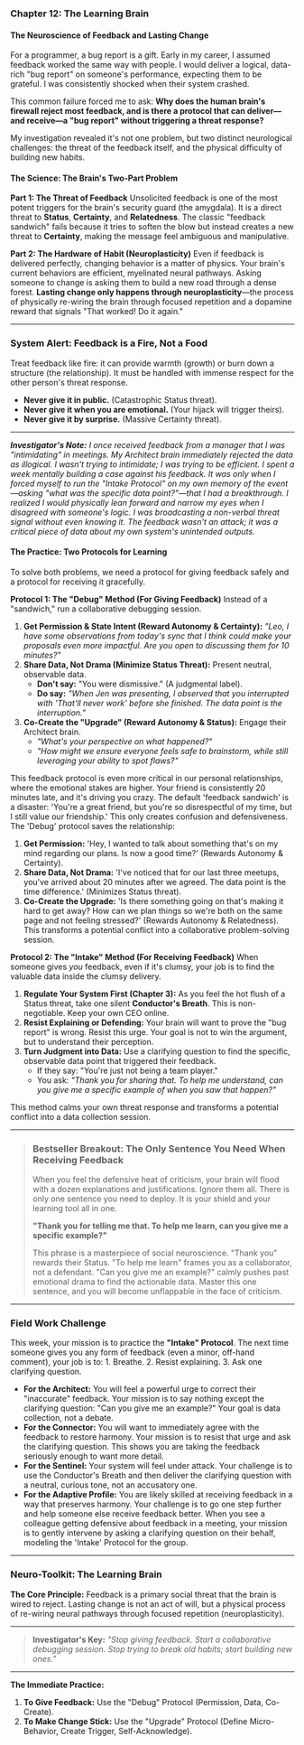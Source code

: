 ### **Chapter 12: The Learning Brain**
#### The Neuroscience of Feedback and Lasting Change

For a programmer, a bug report is a gift. Early in my career, I assumed feedback worked the same way with people. I would deliver a logical, data-rich "bug report" on someone's performance, expecting them to be grateful. I was consistently shocked when their system crashed.

This common failure forced me to ask: **Why does the human brain's firewall reject most feedback, and is there a protocol that can deliver—and receive—a "bug report" without triggering a threat response?**

My investigation revealed it's not one problem, but two distinct neurological challenges: the threat of the feedback itself, and the physical difficulty of building new habits.

#### **The Science: The Brain's Two-Part Problem**

**Part 1: The Threat of Feedback**
Unsolicited feedback is one of the most potent triggers for the brain's security guard (the amygdala). It is a direct threat to **Status**, **Certainty**, and **Relatedness**. The classic "feedback sandwich" fails because it tries to soften the blow but instead creates a new threat to **Certainty**, making the message feel ambiguous and manipulative.

**Part 2: The Hardware of Habit (Neuroplasticity)**
Even if feedback is delivered perfectly, changing behavior is a matter of physics. Your brain's current behaviors are efficient, myelinated neural pathways. Asking someone to change is asking them to build a new road through a dense forest. **Lasting change only happens through neuroplasticity**—the process of physically re-wiring the brain through focused repetition and a dopamine reward that signals "That worked! Do it again."

---
### **System Alert: Feedback is a Fire, Not a Food**

Treat feedback like fire: it can provide warmth (growth) or burn down a structure (the relationship). It must be handled with immense respect for the other person's threat response.
*   **Never give it in public.** (Catastrophic Status threat).
*   **Never give it when you are emotional.** (Your hijack will trigger theirs).
*   **Never give it by surprise.** (Massive Certainty threat).
---

***Investigator's Note:*** *I once received feedback from a manager that I was "intimidating" in meetings. My Architect brain immediately rejected the data as illogical. I wasn't trying to intimidate; I was trying to be efficient. I spent a week mentally building a case against his feedback. It was only when I forced myself to run the "Intake Protocol" on my own memory of the event—asking "what was the specific data point?"—that I had a breakthrough. I realized I would physically lean forward and narrow my eyes when I disagreed with someone's logic. I was broadcasting a non-verbal threat signal without even knowing it. The feedback wasn't an attack; it was a critical piece of data about my own system's unintended outputs.*

#### **The Practice: Two Protocols for Learning**

To solve both problems, we need a protocol for giving feedback safely and a protocol for receiving it gracefully.

**Protocol 1: The "Debug" Method (For Giving Feedback)**
Instead of a "sandwich," run a collaborative debugging session.
1.  **Get Permission & State Intent (Reward Autonomy & Certainty):** *"Leo, I have some observations from today's sync that I think could make your proposals even more impactful. Are you open to discussing them for 10 minutes?"*
2.  **Share Data, Not Drama (Minimize Status Threat):** Present neutral, observable data.
    *   **Don't say:** "You were dismissive." (A judgmental label).
    *   **Do say:** *"When Jen was presenting, I observed that you interrupted with 'That'll never work' before she finished. The data point is the interruption."*
3.  **Co-Create the "Upgrade" (Reward Autonomy & Status):** Engage their Architect brain.
    *   *"What's your perspective on what happened?"*
    *   *"How might we ensure everyone feels safe to brainstorm, while still leveraging your ability to spot flaws?"*

This feedback protocol is even more critical in our personal relationships, where the emotional stakes are higher. Your friend is consistently 20 minutes late, and it's driving you crazy. The default 'feedback sandwich' is a disaster: 'You're a great friend, but you're so disrespectful of my time, but I still value our friendship.' This only creates confusion and defensiveness. The 'Debug' protocol saves the relationship:
1.  **Get Permission:** 'Hey, I wanted to talk about something that's on my mind regarding our plans. Is now a good time?' (Rewards Autonomy & Certainty).
2.  **Share Data, Not Drama:** 'I've noticed that for our last three meetups, you've arrived about 20 minutes after we agreed. The data point is the time difference.' (Minimizes Status threat).
3.  **Co-Create the Upgrade:** 'Is there something going on that's making it hard to get away? How can we plan things so we're both on the same page and not feeling stressed?' (Rewards Autonomy & Relatedness).
This transforms a potential conflict into a collaborative problem-solving session.

**Protocol 2: The "Intake" Method (For Receiving Feedback)**
When someone gives *you* feedback, even if it's clumsy, your job is to find the valuable data inside the clumsy delivery.
1.  **Regulate Your System First (Chapter 3):** As you feel the hot flush of a Status threat, take one silent **Conductor's Breath**. This is non-negotiable. Keep your own CEO online.
2.  **Resist Explaining or Defending:** Your brain will want to prove the "bug report" is wrong. Resist this urge. Your goal is not to win the argument, but to understand their perception.
3.  **Turn Judgment into Data:** Use a clarifying question to find the specific, observable data point that triggered their feedback.
    *   If they say: "You're just not being a team player."
    *   You ask: *"Thank you for sharing that. To help me understand, can you give me a specific example of when you saw that happen?"*

This method calms your own threat response and transforms a potential conflict into a data collection session.

---
> ### **Bestseller Breakout: The Only Sentence You Need When Receiving Feedback**
>
> When you feel the defensive heat of criticism, your brain will flood with a dozen explanations and justifications. Ignore them all. There is only one sentence you need to deploy. It is your shield and your learning tool all in one.
>
> **"Thank you for telling me that. To help me learn, can you give me a specific example?"**
>
> This phrase is a masterpiece of social neuroscience. "Thank you" rewards their Status. "To help me learn" frames you as a collaborator, not a defendant. "Can you give me an example?" calmly pushes past emotional drama to find the actionable data. Master this one sentence, and you will become unflappable in the face of criticism.
---

### **Field Work Challenge**

This week, your mission is to practice the **"Intake" Protocol**. The next time someone gives you any form of feedback (even a minor, off-hand comment), your job is to: 1. Breathe. 2. Resist explaining. 3. Ask one clarifying question.

*   **For the Architect:** You will feel a powerful urge to correct their "inaccurate" feedback. Your mission is to say nothing except the clarifying question: "Can you give me an example?" Your goal is data collection, not a debate.
*   **For the Connector:** You will want to immediately agree with the feedback to restore harmony. Your mission is to resist that urge and ask the clarifying question. This shows you are taking the feedback seriously enough to want more detail.
*   **For the Sentinel:** Your system will feel under attack. Your challenge is to use the Conductor's Breath and then deliver the clarifying question with a neutral, curious tone, not an accusatory one.
*   **For the Adaptive Profile:** You are likely skilled at receiving feedback in a way that preserves harmony. Your challenge is to go one step further and help someone else receive feedback better. When you see a colleague getting defensive about feedback in a meeting, your mission is to gently intervene by asking a clarifying question on their behalf, modeling the 'Intake' Protocol for the group.

---
### **Neuro-Toolkit: The Learning Brain**

**The Core Principle:**
Feedback is a primary social threat that the brain is wired to reject. Lasting change is not an act of will, but a physical process of re-wiring neural pathways through focused repetition (neuroplasticity).

---

> **Investigator's Key:**
> *"Stop giving feedback. Start a collaborative debugging session. Stop trying to break old habits; start building new ones."*

---

**The Immediate Practice:**
1.  **To Give Feedback:** Use the "Debug" Protocol (Permission, Data, Co-Create).
2.  **To Make Change Stick:** Use the "Upgrade" Protocol (Define Micro-Behavior, Create Trigger, Self-Acknowledge).
